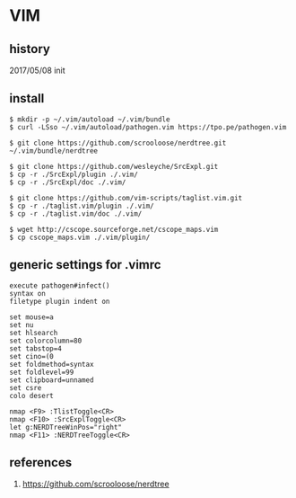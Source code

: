 # VIM

## history
  2017/05/08 init

## install
```
$ mkdir -p ~/.vim/autoload ~/.vim/bundle
$ curl -LSso ~/.vim/autoload/pathogen.vim https://tpo.pe/pathogen.vim

$ git clone https://github.com/scrooloose/nerdtree.git ~/.vim/bundle/nerdtree

$ git clone https://github.com/wesleyche/SrcExpl.git
$ cp -r ./SrcExpl/plugin ./.vim/
$ cp -r ./SrcExpl/doc ./.vim/

$ git clone https://github.com/vim-scripts/taglist.vim.git
$ cp -r ./taglist.vim/plugin ./.vim/
$ cp -r ./taglist.vim/doc ./.vim/

$ wget http://cscope.sourceforge.net/cscope_maps.vim
$ cp cscope_maps.vim ./.vim/plugin/

```
  
## generic settings for .vimrc
```
execute pathogen#infect()
syntax on
filetype plugin indent on

set mouse=a
set nu
set hlsearch
set colorcolumn=80
set tabstop=4
set cino=(0
set foldmethod=syntax
set foldlevel=99
set clipboard=unnamed
set csre
colo desert

nmap <F9> :TlistToggle<CR>
nmap <F10> :SrcExplToggle<CR>
let g:NERDTreeWinPos="right"
nmap <F11> :NERDTreeToggle<CR>
```

## references
1. https://github.com/scrooloose/nerdtree
